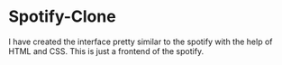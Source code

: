# Spotify-Clone
I have created the interface pretty similar to the spotify with the help of HTML and CSS. This is just a frontend of the spotify. 

